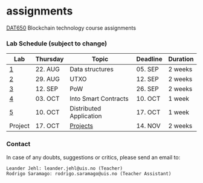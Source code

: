 # assignments
[DAT650](https://github.com/dat650-2019/course-info) Blockchain technology course assignments

### Lab Schedule (subject to change)

| Lab                                                              | Thursday | Topic                            | Deadline | Duration  |
| ---------------------------------------------------------------- | -------- | -------------------------------- | -------- | --------- |
| [1](https://github.com/dat650-2019/assignments/tree/master/lab1) | 22. AUG  | Data structures                  | 05. SEP  | 2 weeks   |
| [2](https://github.com/dat650-2019/assignments/tree/master/lab2) | 29. AUG  | UTXO                             | 12. SEP  | 2 weeks   |
| [3](https://github.com/dat650-2019/assignments/tree/master/lab3) | 12. SEP  | PoW                              | 26. SEP  | 2 weeks   |
| [4](https://github.com/dat650-2019/assignments/tree/master/lab4) | 03. OCT  | Into Smart Contracts             | 10. OCT  | 1 week    |
| [5](https://github.com/dat650-2019/assignments/tree/master/lab5) | 10. OCT  | Distributed Application          | 17. OCT  | 1 week    |
| Project                                                          | 17. OCT  | [Projects](https://github.com/dat650-2019/course-info/tree/master/projects) | 14. NOV  | 2 weeks |

### Contact

In case of any doubts, suggestions or critics, please send an email to:

    Leander Jehl: leander.jehl@uis.no (Teacher)
    Rodrigo Saramago: rodrigo.saramago@uis.no (Teacher Assistant)
